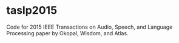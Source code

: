 # taslp2015
Code for 2015 IEEE Transactions on Audio, Speech, and Language Processing paper by Okopal, Wisdom, and Atlas.
